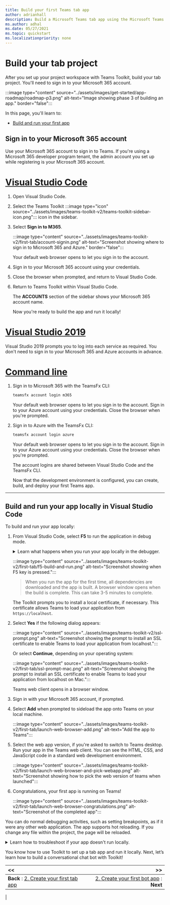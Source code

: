 ```yaml
---
title: Build your first Teams tab app
author: adrianhall
description: Build a Microsoft Teams tab app using the Microsoft Teams Toolkit and JavaScript.
ms.author: adhal
ms.date: 05/27/2021
ms.topic: quickstart
ms.localizationpriority: none
---
```


# Build your tab project

After you set up your project workspace with Teams Toolkit, build your tab project. You'll need to sign in to your Microsoft 365 account.

:::image type="content" source="../assets/images/get-started/app-roadmap/roadmap-p3.png" alt-text="Image showing phase 3 of building an app." border="false":::

In this page, you'll learn to:
- [Build and run your first app](#build-and-run-your-app-locally-in-visual-studio-code)

## Sign in to your Microsoft 365 account

Use your Microsoft 365 account to sign in to Teams. If you're using a Microsoft 365 developer program tenant, the admin account you set up while registering is your Microsoft 365 account.

# [Visual Studio Code](#tab/viscode)

1. Open Visual Studio Code.
1. Select the Teams Toolkit  :::image type="icon" source="../assets/images/teams-toolkit-v2/teams-toolkit-sidebar-icon.png"::: icon in the sidebar.
1. Select **Sign in to M365**.

    :::image type="content" source="../assets/images/teams-toolkit-v2/first-tab/account-signin.png" alt-text="Screenshot showing where to sign in to Microsoft 365 and Azure." border="false":::

    Your default web browser opens to let you sign in to the account.

1. Sign in to your Microsoft 365 account using your credentials.
1. Close the browser when prompted, and return to Visual Studio Code.
1. Return to Teams Toolkit within Visual Studio Code.

    The **ACCOUNTS** section of the sidebar shows your Microsoft 365 account name.

    Now you're ready to build the app and run it locally!

# [Visual Studio 2019](#tab/vscode)

Visual Studio 2019 prompts you to log into each service as required. You don't need to sign in to your Microsoft 365 and Azure accounts in advance.

# [Command line](#tab/cline)

1. Sign in to Microsoft 365 with the TeamsFx CLI:

    ``` bash
    teamsfx account login m365
    ```

    Your default web browser opens to let you sign in to the account. Sign in to your Azure account using your credentials. Close the browser when you're prompted.

2. Sign in to Azure with the TeamsFx CLI:

    ``` bash
    teamsfx account login azure
    ```

    Your default web browser opens to let you sign in to the account. Sign in to your Azure account using your credentials. Close the browser when you're prompted.

    The account logins are shared between Visual Studio Code and the TeamsFx CLI.

    Now that the development environment is configured, you can create, build, and deploy your first Teams app.

---

## Build and run your app locally in Visual Studio Code

To build and run your app locally:

1. From Visual Studio Code, select **F5** to run the application in debug mode.

    <!-- markdownlint-disable MD033 -->

    <details>
    <summary>Learn what happens when you run your app locally in the debugger.</summary>

    In case you're wondering, when you press the **F5** key the Teams Toolkit:

    - Registers your app with Azure Active Directory. This app has permissions for the location that the app is loaded from and the backend resources.
    - *Sideloads* the app in Teams.
    - Starts the app's backend running locally using [Azure Function Core Tools](/azure/azure-functions/functions-run-local?#start).
    - Starts the app's frontend hosted locally.
    - Starts Microsoft Teams in a web browser with a command to instruct Teams to side load the app from `https://localhost:3000/tab`. This URL is registered in the app's manifest.
    - An app manifest is generated and exists in the Developer Portal for Teams. Teams uses the app manifest to tell connected clients where to load the app from.

    </details>

    :::image type="content" source="../assets/images/teams-toolkit-v2/first-tab/f5-build-and-run.png" alt-text="Screenshot showing when F5 key is pressed.":::

   > When you run the app for the first time, all dependencies are downloaded and the app is built.  A browser window opens when the build is complete. This can take 3-5 minutes to complete.

   The Toolkit prompts you to install a local certificate, if necessary. This certificate allows Teams to load your application from `https://localhost`.

1. Select **Yes** if the following dialog appears:

   :::image type="content" source="../assets/images/teams-toolkit-v2/ssl-prompt.png" alt-text="Screenshot showing the prompt to install an SSL certificate to enable Teams to load your application from localhost.":::

    Or select **Continue**, depending on your operating system:

   :::image type="content" source="../assets/images/teams-toolkit-v2/first-tab/ssl-prompt-mac.png" alt-text="Screenshot showing the prompt to install an SSL certificate to enable Teams to load your application from localhost on Mac.":::

   Teams web client opens in a browser window.

1. Sign in with your Microsoft 365 account, if prompted.

1. Select **Add** when prompted to sideload the app onto Teams on your local machine.

    :::image type="content" source="../assets/images/teams-toolkit-v2/first-tab/launch-web-browser-add.png" alt-text="Add the app to Teams":::

1. Select the web app version, if you're asked to switch to Teams desktop. Run your app in the Teams web client. You can see the HTML, CSS, and JavaScript code in a standard web development environment.

    :::image type="content" source="../assets/images/teams-toolkit-v2/first-tab/launch-web-browser-and-pick-webapp.png" alt-text="Screenshot showing how to pick the web version of teams when launched":::

1. Congratulations, your first app is running on Teams!

    :::image type="content" source="../assets/images/teams-toolkit-v2/first-tab/launch-web-browser-congratulations.png" alt-text="Screenshot of the completed app":::

You can do normal debugging activities, such as setting breakpoints, as if it were any other web application. The app supports hot reloading. If you change any file within the project, the page will be reloaded.

<!-- markdownlint-disable MD033 -->

<details>
<summary>Learn how to troubleshoot if your app doesn't run locally.</summary>

To successfully run your app in Teams, ensure that you've enabled sideloading in your Teams account. For more information on sideloading, see [Prerequisites](prerequisites.md#set-up-your-teams-development-tenant).

</details>

You know how to use Toolkit to set up a tab app and run it locally. Next, let’s learn how to build a conversational chat bot with Toolkit!

| **<<** | **>>** |
|:--- | ---:|
| **Back** : [2. Create your first tab app](first-app-react.md) | [2. Create your first bot app](first-app-bot.md) : **Next**|
|